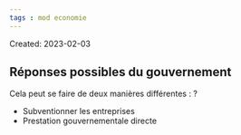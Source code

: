 ```yaml
---
tags : mod economie
---
```

Created: 2023-02-03




## Réponses possibles du gouvernement

Cela peut se faire de deux manières différentes :
?
-   Subventionner les entreprises
-   Prestation gouvernementale directe